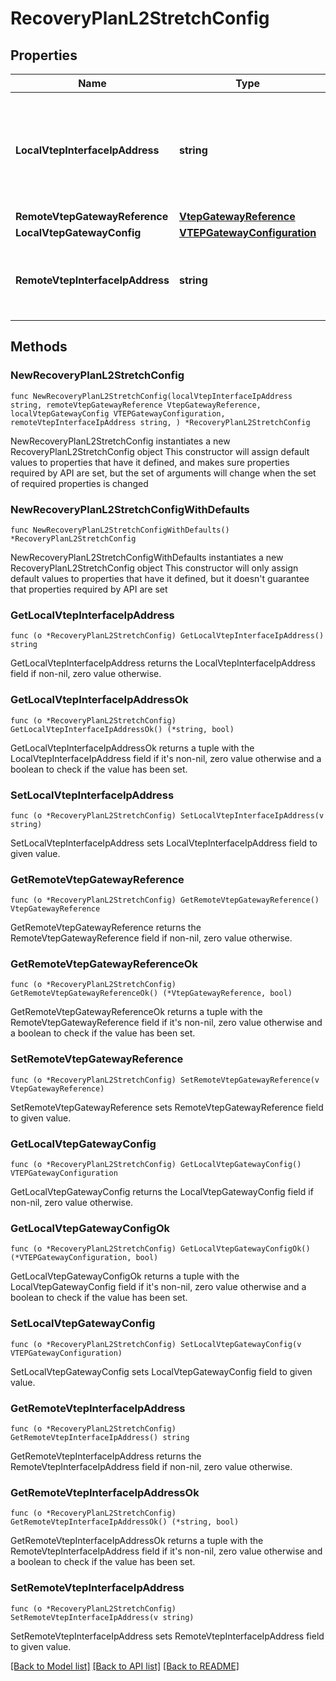 # RecoveryPlanL2StretchConfig

## Properties

Name | Type | Description | Notes
------------ | ------------- | ------------- | -------------
**LocalVtepInterfaceIpAddress** | **string** | VTEP Interface IP address on site for which subnet configuration is being specified.  | 
**RemoteVtepGatewayReference** | [**VtepGatewayReference**](VtepGatewayReference.md) |  | 
**LocalVtepGatewayConfig** | [**VTEPGatewayConfiguration**](VTEPGatewayConfiguration.md) |  | 
**RemoteVtepInterfaceIpAddress** | **string** | VTEP Interface IP address on site to which subnet is extended.  | 

## Methods

### NewRecoveryPlanL2StretchConfig

`func NewRecoveryPlanL2StretchConfig(localVtepInterfaceIpAddress string, remoteVtepGatewayReference VtepGatewayReference, localVtepGatewayConfig VTEPGatewayConfiguration, remoteVtepInterfaceIpAddress string, ) *RecoveryPlanL2StretchConfig`

NewRecoveryPlanL2StretchConfig instantiates a new RecoveryPlanL2StretchConfig object
This constructor will assign default values to properties that have it defined,
and makes sure properties required by API are set, but the set of arguments
will change when the set of required properties is changed

### NewRecoveryPlanL2StretchConfigWithDefaults

`func NewRecoveryPlanL2StretchConfigWithDefaults() *RecoveryPlanL2StretchConfig`

NewRecoveryPlanL2StretchConfigWithDefaults instantiates a new RecoveryPlanL2StretchConfig object
This constructor will only assign default values to properties that have it defined,
but it doesn't guarantee that properties required by API are set

### GetLocalVtepInterfaceIpAddress

`func (o *RecoveryPlanL2StretchConfig) GetLocalVtepInterfaceIpAddress() string`

GetLocalVtepInterfaceIpAddress returns the LocalVtepInterfaceIpAddress field if non-nil, zero value otherwise.

### GetLocalVtepInterfaceIpAddressOk

`func (o *RecoveryPlanL2StretchConfig) GetLocalVtepInterfaceIpAddressOk() (*string, bool)`

GetLocalVtepInterfaceIpAddressOk returns a tuple with the LocalVtepInterfaceIpAddress field if it's non-nil, zero value otherwise
and a boolean to check if the value has been set.

### SetLocalVtepInterfaceIpAddress

`func (o *RecoveryPlanL2StretchConfig) SetLocalVtepInterfaceIpAddress(v string)`

SetLocalVtepInterfaceIpAddress sets LocalVtepInterfaceIpAddress field to given value.


### GetRemoteVtepGatewayReference

`func (o *RecoveryPlanL2StretchConfig) GetRemoteVtepGatewayReference() VtepGatewayReference`

GetRemoteVtepGatewayReference returns the RemoteVtepGatewayReference field if non-nil, zero value otherwise.

### GetRemoteVtepGatewayReferenceOk

`func (o *RecoveryPlanL2StretchConfig) GetRemoteVtepGatewayReferenceOk() (*VtepGatewayReference, bool)`

GetRemoteVtepGatewayReferenceOk returns a tuple with the RemoteVtepGatewayReference field if it's non-nil, zero value otherwise
and a boolean to check if the value has been set.

### SetRemoteVtepGatewayReference

`func (o *RecoveryPlanL2StretchConfig) SetRemoteVtepGatewayReference(v VtepGatewayReference)`

SetRemoteVtepGatewayReference sets RemoteVtepGatewayReference field to given value.


### GetLocalVtepGatewayConfig

`func (o *RecoveryPlanL2StretchConfig) GetLocalVtepGatewayConfig() VTEPGatewayConfiguration`

GetLocalVtepGatewayConfig returns the LocalVtepGatewayConfig field if non-nil, zero value otherwise.

### GetLocalVtepGatewayConfigOk

`func (o *RecoveryPlanL2StretchConfig) GetLocalVtepGatewayConfigOk() (*VTEPGatewayConfiguration, bool)`

GetLocalVtepGatewayConfigOk returns a tuple with the LocalVtepGatewayConfig field if it's non-nil, zero value otherwise
and a boolean to check if the value has been set.

### SetLocalVtepGatewayConfig

`func (o *RecoveryPlanL2StretchConfig) SetLocalVtepGatewayConfig(v VTEPGatewayConfiguration)`

SetLocalVtepGatewayConfig sets LocalVtepGatewayConfig field to given value.


### GetRemoteVtepInterfaceIpAddress

`func (o *RecoveryPlanL2StretchConfig) GetRemoteVtepInterfaceIpAddress() string`

GetRemoteVtepInterfaceIpAddress returns the RemoteVtepInterfaceIpAddress field if non-nil, zero value otherwise.

### GetRemoteVtepInterfaceIpAddressOk

`func (o *RecoveryPlanL2StretchConfig) GetRemoteVtepInterfaceIpAddressOk() (*string, bool)`

GetRemoteVtepInterfaceIpAddressOk returns a tuple with the RemoteVtepInterfaceIpAddress field if it's non-nil, zero value otherwise
and a boolean to check if the value has been set.

### SetRemoteVtepInterfaceIpAddress

`func (o *RecoveryPlanL2StretchConfig) SetRemoteVtepInterfaceIpAddress(v string)`

SetRemoteVtepInterfaceIpAddress sets RemoteVtepInterfaceIpAddress field to given value.



[[Back to Model list]](../README.md#documentation-for-models) [[Back to API list]](../README.md#documentation-for-api-endpoints) [[Back to README]](../README.md)


